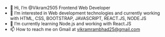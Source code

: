 - 👋 Hi, I’m @Vikram2505 Frontend Web Developer
- 👀 I’m interested in Web development technologies and currently working with HTML, CSS, BOOTSTRAP, JAVASCRIPT, REACT.JS, NODE.JS
- 🌱 I’m currently learning Node.js and working with React.JS
- 📫 How to reach me on Gmail at vikramrambhad25@gmail.com

<!---
Vikram2505/Vikram2505 is a ✨ special ✨ repository because its `README.md` (this file) appears on your GitHub profile.
You can click the Preview link to take a look at your changes.
--->

